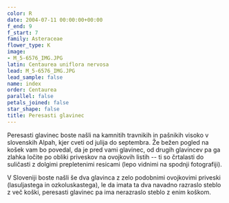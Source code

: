 ```yaml
---
color: R
date: 2004-07-11 00:00:00+00:00
f_end: 9
f_start: 7
family: Asteraceae
flower_type: K
image:
- M_5-6576_IMG.JPG
latin: Centaurea uniflora nervosa
lead: M_5-6576_IMG.JPG
lead_sample: false
name: index
order: Centaurea
parallel: false
petals_joined: false
star_shape: false
title: Peresasti glavinec
---
```

Peresasti glavinec boste našli na kamnitih travnikih in pašnikih visoko v slovenskih Alpah, kjer cveti od julija do septembra. Že bežen pogled na košek vam bo povedal, da je pred vami glavinec, od drugih glavincev pa ga zlahka ločite po obliki priveskov na ovojkovih listih -- ti so črtalasti do suličasti z dolgimi prepletenimi resicami (lepo vidnimi na spodnji fotografiji).

V Sloveniji boste našli še dva glavinca z zelo podobnimi ovojkovimi priveski (lasuljastega in ozkoluskastega), le da imata ta dva navadno razraslo steblo z več koški, peresasti glavinec pa ima nerazraslo steblo z enim koškom.
